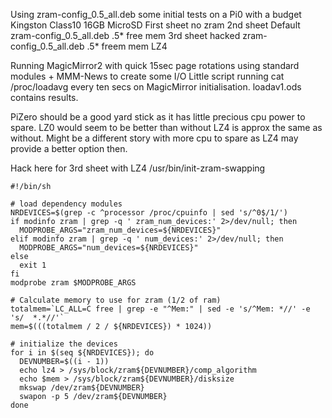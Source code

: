 
Using zram-config_0.5_all.deb some initial tests on a Pi0 with a budget Kingston Class10 16GB MicroSD
First sheet no zram
2nd sheet Default zram-config_0.5_all.deb .5* free mem
3rd sheet hacked zram-config_0.5_all.deb .5* freem mem LZ4

Running MagicMirror2 with quick 15sec page rotations using standard modules + MMM-News to create some I/O
Little script running cat /proc/loadavg every ten secs on MagicMirror initialisation.
loadav1.ods contains results.

PiZero should be a good yard stick as it has little precious cpu power to spare.
LZ0 would seem to be better than without LZ4 is approx the same as without.
Might be a different story with more cpu to spare as LZ4 may provide a better option then.

Hack here for 3rd sheet with LZ4 /usr/bin/init-zram-swapping
```
#!/bin/sh

# load dependency modules
NRDEVICES=$(grep -c ^processor /proc/cpuinfo | sed 's/^0$/1/')
if modinfo zram | grep -q ' zram_num_devices:' 2>/dev/null; then
  MODPROBE_ARGS="zram_num_devices=${NRDEVICES}"
elif modinfo zram | grep -q ' num_devices:' 2>/dev/null; then
  MODPROBE_ARGS="num_devices=${NRDEVICES}"
else
  exit 1
fi
modprobe zram $MODPROBE_ARGS

# Calculate memory to use for zram (1/2 of ram)
totalmem=`LC_ALL=C free | grep -e "^Mem:" | sed -e 's/^Mem: *//' -e 's/  *.*//'`
mem=$(((totalmem / 2 / ${NRDEVICES}) * 1024))

# initialize the devices
for i in $(seq ${NRDEVICES}); do
  DEVNUMBER=$((i - 1))
  echo lz4 > /sys/block/zram${DEVNUMBER}/comp_algorithm
  echo $mem > /sys/block/zram${DEVNUMBER}/disksize
  mkswap /dev/zram${DEVNUMBER}
  swapon -p 5 /dev/zram${DEVNUMBER}
done

```
